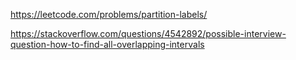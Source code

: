 https://leetcode.com/problems/partition-labels/

https://stackoverflow.com/questions/4542892/possible-interview-question-how-to-find-all-overlapping-intervals
